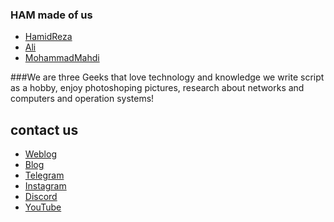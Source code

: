 ### HAM made of us <br>
- [HamidReza](https://instagram.com/sedhamid.reza)
- [Ali](https://instagram.com/ali_aaa_3351)
- [MohammadMahdi](https://instagram.com/)

###We are three Geeks that love technology and knowledge
we write script as a hobby, enjoy photoshoping pictures, research about networks and computers and operation systems!

## contact us
- [Weblog](https://realham.blogsky.com/)
- [Blog](http://ham.blogfa.com/)
- [Telegram](https://instagram/realham_insta)
- [Instagram](https://t.me/realham_tel)
- [Discord](https://discord.gg/uY3VJNu)
- [YouTube](https://www.youtube.com/channel/UCiWO3YdDV_rj4FiYlkNDkqA)
